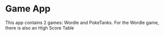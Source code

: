 # Game App
This app contains 2 games: Wordle and PokeTanks.
For the Wordle game, there is also an High Score Table